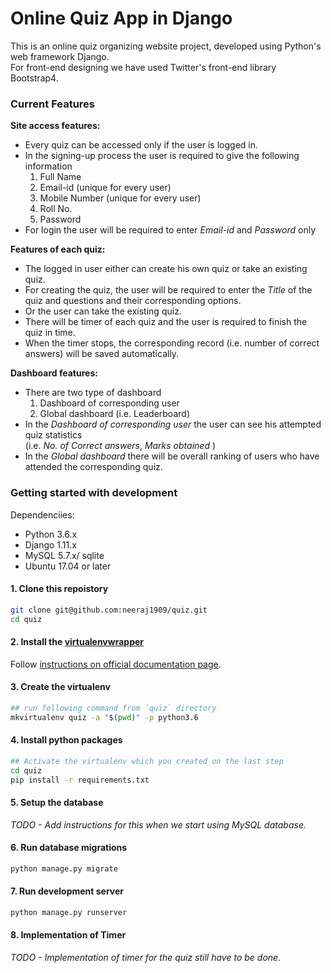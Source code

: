 # Online Quiz App in Django

This is an online quiz organizing website project, developed using Python's web framework Django.<br>
For front-end designing we have used Twitter's front-end library Bootstrap4.

### Current Features

**Site access features:**

- Every quiz can be accessed only if the user is logged in.
- In the signing-up process the user is required to give the following information
  1.  Full Name
  2.  Email-id (unique for every user)
  3.  Mobile Number (unique for every user)
  4.  Roll No.
  5.  Password
- For login the user will be required to enter _Email-id_ and _Password_ only

**Features of each quiz:**

- The logged in user either can create his own quiz or take an existing quiz.
- For creating the quiz, the user will be required to enter the _Title_ of the quiz and questions and their corresponding options.
- Or the user can take the existing quiz.
- There will be timer of each quiz and the user is required to finish the quiz in time.
- When the timer stops, the corresponding record (i.e. number of correct answers) will be saved automatically.

**Dashboard features:**

- There are two type of dashboard
  1.  Dashboard of corresponding user
  2.  Global dashboard (i.e. Leaderboard)
- In the _Dashboard of corresponding user_ the user can see his attempted quiz statistics <br>(i.e. _No. of Correct answers_, _Marks obtained_ )
- In the _Global dashboard_ there will be overall ranking of users who have attended the corresponding quiz.

### Getting started with development

Dependenciies:

- Python 3.6.x
- Django 1.11.x
- MySQL 5.7.x/ sqlite
- Ubuntu 17.04 or later

#### 1. Clone this repoistory

```bash
git clone git@github.com:neeraj1909/quiz.git
cd quiz
```

#### 2. Install the [virtualenvwrapper](https://virtualenvwrapper.readthedocs.io/)

Follow [instructions on official documentation page](https://virtualenvwrapper.readthedocs.io/en/latest/install.html).

#### 3. Create the virtualenv

```bash
## run following command from `quiz` directory
mkvirtualenv quiz -a "$(pwd)" -p python3.6
```

#### 4. Install python packages

```bash
## Activate the virtualenv which you created on the last step
cd quiz
pip install -r requirements.txt
```

#### 5. Setup the database

_TODO - Add instructions for this when we start using MySQL database._

#### 6. Run database migrations

```bash
python manage.py migrate
```

#### 7. Run development server

```bash
python manage.py runserver
```

#### 8. Implementation of Timer

_TODO - Implementation of timer for the quiz still have to be done._
